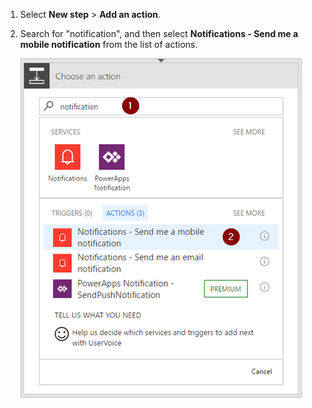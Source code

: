 1. Select **New step** > **Add an action**.
2. Search for "notification", and then select **Notifications - Send me a mobile notification** from the list of actions.
   
    ![notification](./media/email-triggers/email-triggers-sender-3.png)

